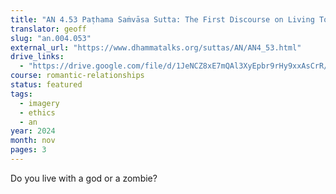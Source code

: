 ```yaml
---
title: "AN 4.53 Paṭhama Saṁvāsa Sutta: The First Discourse on Living Together"
translator: geoff
slug: "an.004.053"
external_url: "https://www.dhammatalks.org/suttas/AN/AN4_53.html"
drive_links:
  - "https://drive.google.com/file/d/1JeNCZ8xE7mQAl3XyEpbr9rHy9xxAsCrR/view?usp=drivesdk"
course: romantic-relationships
status: featured
tags:
  - imagery
  - ethics
  - an
year: 2024
month: nov
pages: 3
---
```


Do you live with a god or a zombie?

